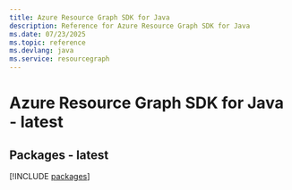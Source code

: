 ```yaml
---
title: Azure Resource Graph SDK for Java
description: Reference for Azure Resource Graph SDK for Java
ms.date: 07/23/2025
ms.topic: reference
ms.devlang: java
ms.service: resourcegraph
---
```

# Azure Resource Graph SDK for Java - latest
## Packages - latest
[!INCLUDE [packages](resource-graph-index.md)]
